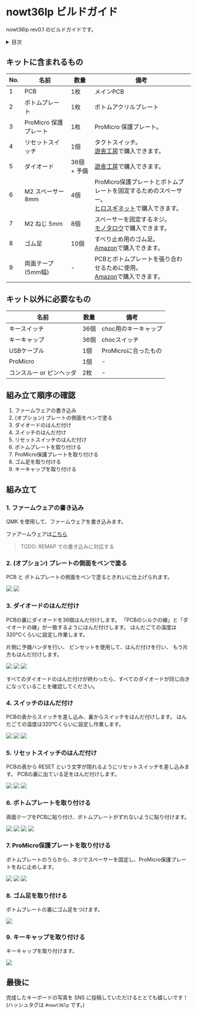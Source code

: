 # nowt36lp ビルドガイド

nowt36lp rev0.1 のビルドガイドです。

<details><summary>目次</summary><div>


<!-- vim-markdown-toc GFM -->

* [キットに含まれるもの](#キットに含まれるもの)
* [キット以外に必要なもの](#キット以外に必要なもの)
* [組み立て順序の確認](#組み立て順序の確認)
* [組み立て](#組み立て)
  * [1. ファームウェアの書き込み](#1-ファームウェアの書き込み)
  * [2. (オプション) プレートの側面をペンで塗る](#2-オプション-プレートの側面をペンで塗る)
  * [3. ダイオードのはんだ付け](#3-ダイオードのはんだ付け)
  * [4. スイッチのはんだ付け](#4-スイッチのはんだ付け)
  * [5. リセットスイッチのはんだ付け](#5-リセットスイッチのはんだ付け)
  * [6. ボトムプレートを取り付ける](#6-ボトムプレートを取り付ける)
  * [7. ProMicro保護プレートを取り付ける](#7-promicro保護プレートを取り付ける)
  * [8. ゴム足を取り付ける](#8-ゴム足を取り付ける)
  * [9. キーキャップを取り付ける](#9-キーキャップを取り付ける)
* [最後に](#最後に)

<!-- vim-markdown-toc -->

</div></details>


## キットに含まれるもの

| No. | 名前                  | 数量        | 備考                                                                                                                                                                        |
|-----|-----------------------|-------------|-----------------------------------------------------------------------------------------------------------------------------------------------------------------------------|
| 1   | PCB                   | 1枚         | メインPCB                                                                                                                                                                   |
| 2   | ボトムプレート        | 1枚         | ボトムアクリルプレート                                                                                                                                                      |
| 3   | ProMicro 保護プレート | 1枚         | ProMicro 保護プレート。                                                                                                                                                     |
| 4   | リセットスイッチ      | 1個         | タクトスイッチ。<br>[遊舎工房](https://shop.yushakobo.jp/collections/all-keyboard-parts/products/a0800ts-01-1?variant=37665574977697)で購入できます。                       |
| 5   | ダイオード            | 36個 + 予備 | [遊舎工房](https://shop.yushakobo.jp/collections/all-keyboard-parts/products/a0800di-02-100)で購入できます。                                                                |
| 6   | M2 スペーサー 8mm     | 4個         | ProMicro保護プレートとボトムプレートを固定するためのスペーサー。<br>[ヒロスギネット](https://www.hirosugi-net.co.jp/shop/c/c10141012/)で購入できます。                      |
| 7   | M2 ねじ 5mm           | 8個         | スペーサーを固定するネジ。<br>[モノタロウ](https://www.monotaro.com/p/4307/6774/)で購入できます。                                                                           |
| 8   | ゴム足                | 10個        | すべり止め用のゴム足。<br>[Amazon](https://www.amazon.co.jp/gp/product/B01B4COI8W/ref=ppx_yo_dt_b_asin_title_o07_s00?ie=UTF8&psc=1)で購入できます。                         |
| 9   | 両面テープ (5mm幅)    | -           | PCBとボトムプレートを張り合わせるために使用。 <br>[Amazon](https://www.amazon.co.jp/gp/product/B00VFSHS1K/ref=ppx_yo_dt_b_asin_title_o02_s00?ie=UTF8&psc=1)で購入できます。 |

## キット以外に必要なもの

| 名前                     | 数量 | 備考                 |
|--------------------------|------|----------------------|
| キースイッチ             | 36個 | choc用のキーキャップ |
| キーキャップ             | 36個 | chocスイッチ         |
| USBケーブル              | 1個  | ProMicroに合ったもの |
| ProMicro                 | 1個  | -                    |
| コンスルー or ピンヘッダ | 2枚  | -                    |


## 組み立て順序の確認

1. ファームウェアの書き込み
2. (オプション) プレートの側面をペンで塗る
3. ダイオードのはんだ付け
4. スイッチのはんだ付け
5. リセットスイッチのはんだ付け
6. ボトムプレートを取り付ける
7. ProMicro保護プレートを取り付ける
8. ゴム足を取り付ける
9. キーキャップを取り付ける


## 組み立て

### 1. ファームウェアの書き込み

QMK を使用して、ファームウェアを書き込みます。

ファアームウェアは[こちら](https://github.com/tamago324/qmk_firmware/tree/nowt36/keyboards/tamago324/nowt36lp)

> TODO: REMAP での書き込みに対応する

### 2. (オプション) プレートの側面をペンで塗る

PCB と ボトムプレートの側面をペンで塗るときれいに仕上げられます。

![](assets/2_1.JPG)
![](assets/2_2.JPG)


### 3. ダイオードのはんだ付け

PCBの裏にダイオードを36個はんだ付けします。
「PCBのシルクの線」と「ダイオードの線」が一致するようにはんだ付けします。
はんだごての温度は320℃くらいに設定し作業します。

片側に予備ハンダを行い、
ピンセットを使用して、はんだ付けを行い、
もう片方もはんだ付けします。

![](assets/3_1.JPG)
![](assets/3_2.JPG)
![](assets/3_3.JPG)


すべてのダイオードのはんだ付けが終わったら、すべてのダイオードが同じ向きになっていることを確認してください。

### 4. スイッチのはんだ付け

PCBの表からスイッチを差し込み、裏からスイッチをはんだ付けします。
はんだごての温度は320℃くらいに設定し作業します。

![](assets/4_1.JPG)
![](assets/4_2.JPG)
![](assets/4_3.JPG)


### 5. リセットスイッチのはんだ付け

PCBの表から RESET という文字が隠れるようにリセットスイッチを差し込みます。
PCBの裏に出ている足をはんだ付けします。

![](assets/5_1.JPG)
![](assets/5_2.JPG)
![](assets/5_3.JPG)


### 6. ボトムプレートを取り付ける

両面テープをPCBに貼り付け、ボトムプレートがずれないように貼り付けます。

![](assets/6_1.JPG)
![](assets/6_2.JPG)
![](assets/6_3.JPG)
![](assets/6_4.JPG)


### 7. ProMicro保護プレートを取り付ける

ボトムプレートのうらから、ネジでスペーサーを固定し、ProMicro保護プレートをねじ止めします。

![](assets/7_1.JPG)
![](assets/7_2.JPG)
![](assets/7_3.JPG)

### 8. ゴム足を取り付ける

ボトムプレートの裏にゴム足をつけます。

![](assets/8_1.JPG)

### 9. キーキャップを取り付ける

キーキャップを取り付けます。

![](assets/9_1.JPG)

## 最後に

完成したキーボードの写真を SNS に投稿していただけるととても嬉しいです！
(ハッシュタグは `#nowt36lp` です。)


